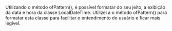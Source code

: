 Utilizando o método ofPattern(), é possível formatar do seu jeito, a exibição da data e hora da classe LocalDateTime. Utilizei a o método ofPattern() para formatar esta classe para facilitar o entendimento do usuário e ficar mais legível.
